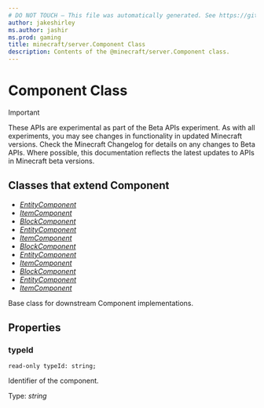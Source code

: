 ```yaml
---
# DO NOT TOUCH — This file was automatically generated. See https://github.com/mojang/minecraftapidocsgenerator to modify descriptions, examples, etc.
author: jakeshirley
ms.author: jashir
ms.prod: gaming
title: minecraft/server.Component Class
description: Contents of the @minecraft/server.Component class.
---
```

# Component Class
>[!IMPORTANT]
>These APIs are experimental as part of the Beta APIs experiment. As with all experiments, you may see changes in functionality in updated Minecraft versions. Check the Minecraft Changelog for details on any changes to Beta APIs. Where possible, this documentation reflects the latest updates to APIs in Minecraft beta versions.
## Classes that extend Component
- [*EntityComponent*](EntityComponent.md)
- [*ItemComponent*](ItemComponent.md)
- [*BlockComponent*](BlockComponent.md)
- [*EntityComponent*](EntityComponent.md)
- [*ItemComponent*](ItemComponent.md)
- [*BlockComponent*](BlockComponent.md)
- [*EntityComponent*](EntityComponent.md)
- [*ItemComponent*](ItemComponent.md)
- [*BlockComponent*](BlockComponent.md)
- [*EntityComponent*](EntityComponent.md)
- [*ItemComponent*](ItemComponent.md)

Base class for downstream Component implementations.

## Properties

### **typeId**
`read-only typeId: string;`

Identifier of the component.

Type: *string*
